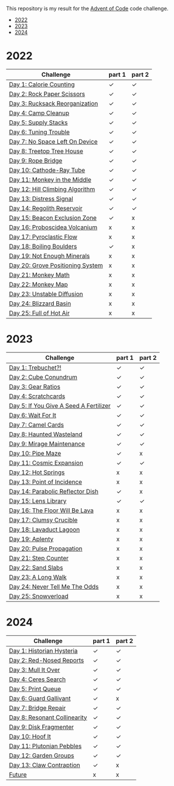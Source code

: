 This repository is my result for the [Advent of Code](https://adventofcode.com/) code challenge.

- [2022](#2022)
- [2023](#2023)
- [2024](#2024)



# 2022

| Challenge                                                                | part 1 | part 2 |
|--------------------------------------------------------------------------|--------|--------|
| [Day 1: Calorie Counting](https://adventofcode.com/2022/day/1)           | ✓      | ✓      |
| [Day 2: Rock Paper Scissors](https://adventofcode.com/2022/day/2)        | ✓      | ✓      |
| [Day 3: Rucksack Reorganization](https://adventofcode.com/2022/day/3)    | ✓      | ✓      |
| [Day 4: Camp Cleanup](https://adventofcode.com/2022/day/4)               | ✓      | ✓      |
| [Day 5: Supply Stacks](https://adventofcode.com/2022/day/5)              | ✓      | ✓      |
| [Day 6: Tuning Trouble](https://adventofcode.com/2022/day/6)             | ✓      | ✓      |
| [Day 7: No Space Left On Device](https://adventofcode.com/2022/day/7)    | ✓      | ✓      |
| [Day 8: Treetop Tree House](https://adventofcode.com/2022/day/8)         | ✓      | ✓      |
| [Day 9: Rope Bridge](https://adventofcode.com/2022/day/9)                | ✓      | ✓      |
| [Day 10: Cathode-Ray Tube](https://adventofcode.com/2022/day/10)         | ✓      | ✓      |
| [Day 11: Monkey in the Middle](https://adventofcode.com/2022/day/11)     | ✓      | ✓      |
| [Day 12: Hill Climbing Algorithm](https://adventofcode.com/2022/day/12)  | ✓      | ✓      |
| [Day 13: Distress Signal](https://adventofcode.com/2022/day/13)          | ✓      | ✓      |
| [Day 14: Regolith Reservoir](https://adventofcode.com/2022/day/14)       | ✓      | ✓      |
| [Day 15: Beacon Exclusion Zone](https://adventofcode.com/2022/day/15)    | ✓      | x      |
| [Day 16: Proboscidea Volcanium](https://adventofcode.com/2022/day/16)    | x      | x      |
| [Day 17: Pyroclastic Flow](https://adventofcode.com/2022/day/17)         | x      | x      |
| [Day 18: Boiling Boulders](https://adventofcode.com/2022/day/18)         | ✓      | x      |
| [Day 19: Not Enough Minerals](https://adventofcode.com/2022/day/19)      | x      | x      |
| [Day 20: Grove Positioning System](https://adventofcode.com/2022/day/20) | x      | x      |
| [Day 21: Monkey Math](https://adventofcode.com/2022/day/21)              | x      | x      |
| [Day 22: Monkey Map](https://adventofcode.com/2022/day/22)               | x      | x      |
| [Day 23: Unstable Diffusion](https://adventofcode.com/2022/day/23)       | x      | x      |
| [Day 24: Blizzard Basin](https://adventofcode.com/2022/day/24)           | x      | x      |
| [Day 25: Full of Hot Air](https://adventofcode.com/2022/day/25)          | x      | x      |


# 2023

| Challenge                                                                     | part 1 | part 2 |
|-------------------------------------------------------------------------------|--------|--------|
| [Day 1: Trebuchet?!](https://adventofcode.com/2023/day/1)                     | ✓      | ✓      |
| [Day 2: Cube Conundrum](https://adventofcode.com/2023/day/2)                  | ✓      | ✓      |
| [Day 3: Gear Ratios](https://adventofcode.com/2023/day/3)                     | ✓      | ✓      |
| [Day 4: Scratchcards](https://adventofcode.com/2023/day/4)                    | ✓      | ✓      |
| [Day 5: If You Give A Seed A Fertilizer](https://adventofcode.com/2023/day/5) | ✓      | ✓      |
| [Day 6: Wait For It](https://adventofcode.com/2023/day/6)                     | ✓      | ✓      |
| [Day 7: Camel Cards](https://adventofcode.com/2023/day/7)                     | ✓      | ✓      |
| [Day 8: Haunted Wasteland](https://adventofcode.com/2023/day/8)               | ✓      | ✓      |
| [Day 9: Mirage Maintenance](https://adventofcode.com/2023/day/9)              | ✓      | ✓      |
| [Day 10: Pipe Maze](https://adventofcode.com/2023/day/10)                     | ✓      | x      |
| [Day 11: Cosmic Expansion](https://adventofcode.com/2023/day/11)              | ✓      | ✓      |
| [Day 12: Hot Springs](https://adventofcode.com/2023/day/12)                   | x      | x      |
| [Day 13: Point of Incidence](https://adventofcode.com/2023/day/13)            | x      | x      |
| [Day 14: Parabolic Reflector Dish](https://adventofcode.com/2023/day/14)      | ✓      | x      |
| [Day 15: Lens Library](https://adventofcode.com/2023/day/15)                  | ✓      | ✓      |
| [Day 16: The Floor Will Be Lava](https://adventofcode.com/2023/day/16)        | x      | x      |
| [Day 17: Clumsy Crucible](https://adventofcode.com/2023/day/17)               | x      | x      |
| [Day 18: Lavaduct Lagoon](https://adventofcode.com/2023/day/18)               | x      | x      |
| [Day 19: Aplenty](https://adventofcode.com/2023/day/19)                       | x      | x      |
| [Day 20: Pulse Propagation](https://adventofcode.com/2023/day/20)             | x      | x      |
| [Day 21: Step Counter](https://adventofcode.com/2023/day/21)                  | x      | x      |
| [Day 22: Sand Slabs](https://adventofcode.com/2023/day/22)                    | x      | x      |
| [Day 23: A Long Walk](https://adventofcode.com/2023/day/23)                   | x      | x      |
| [Day 24: Never Tell Me The Odds](https://adventofcode.com/2023/day/24)        | x      | x      |
| [Day 25: Snowverload](https://adventofcode.com/2023/day/25)                   | x      | x      |


# 2024

| Challenge                                                           | part 1 | part 2 |
|---------------------------------------------------------------------|--------|--------|
| [Day 1: Historian Hysteria](https://adventofcode.com/2024/day/1)    | ✓      | ✓      |
| [Day 2: Red-Nosed Reports](https://adventofcode.com/2024/day/2)     | ✓      | ✓      |
| [Day 3: Mull It Over](https://adventofcode.com/2024/day/3)          | ✓      | ✓      |
| [Day 4: Ceres Search](https://adventofcode.com/2024/day/4)          | ✓      | ✓      |
| [Day 5: Print Queue](https://adventofcode.com/2024/day/5)           | ✓      | ✓      |
| [Day 6: Guard Gallivant](https://adventofcode.com/2024/day/6)       | ✓      | x      |
| [Day 7: Bridge Repair](https://adventofcode.com/2024/day/7)         | ✓      | ✓      |
| [Day 8: Resonant Collinearity](https://adventofcode.com/2024/day/8) | ✓      | ✓      |
| [Day 9: Disk Fragmenter](https://adventofcode.com/2024/day/9)       | ✓      | ✓      |
| [Day 10: Hoof It](https://adventofcode.com/2024/day/10)             | ✓      | ✓      |
| [Day 11: Plutonian Pebbles](https://adventofcode.com/2024/day/11)   | ✓      | ✓      |
| [Day 12: Garden Groups](https://adventofcode.com/2024/day/12)       | ✓      | ✓      |
| [Day 13: Claw Contraption](https://adventofcode.com/2024/day/13)    | ✓      | x      |
| [Future](https://adventofcode.com/2024/day/14)                      | x      | x      |
